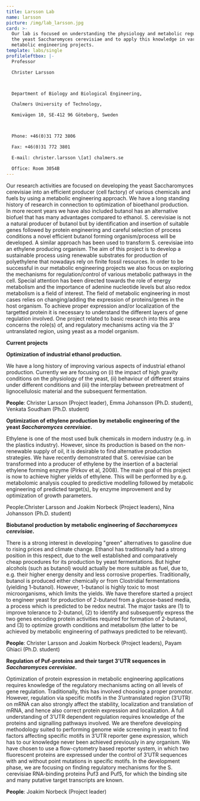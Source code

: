 ```yaml
---
title: Larsson Lab
name: larsson
picture: /img/lab_larsson.jpg
card: >-
  Our lab is focused on understanding the physiology and metabolic regulation in
  the yeast Saccharomyces cerevisiae and to apply this knowledge in various
  metabolic engineering projects.
template: labs/single
profileleftbox: |-
  Professor

  Christer Larsson



  Department of Biology and Biological Engineering,

  Chalmers University of Technology,

  Kemivägen 10, SE-412 96 Göteborg, Sweden



  Phone: +46(0)31 772 3806

  Fax: +46(0)31 772 3801

  E-mail: christer.larsson \[at] chalmers.se

  Office: Room 3054B
---
```

Our research activities are focused on developing the yeast Saccharomyces cerevisiae into an efficient producer (cell factory) of various chemicals and fuels by using a metabolic engineering approach. We have a long standing history of research in connection to optimization of bioethanol production. In more recent years we have also included butanol has an alternative biofuel that has many advantages compared to ethanol. S. cerevisiae is not a natural producer of butanol but by identification and insertion of suitable genes followed by protein engineering and careful selection of process conditions a novel efficient butanol forming organism/process will be developed. A similar approach has been used to transform S. cerevisiae into an ethylene producing organism. The aim of this project is to develop a sustainable process using renewable substrates for production of polyethylene that nowadays rely on finite fossil resources. In order to be successful in our metabolic engineering projects we also focus on exploring the mechanisms for regulation/control of various metabolic pathways in the cell. Special attention has been directed towards the role of energy metabolism and the importance of adenine nucleotide levels but also redox metabolism is a field of interest. The field of metabolic engineering in most cases relies on changing/adding the expression of proteins/genes in the host organism. To achieve proper expression and/or localization of the targetted protein it is necessary to understand the different layers of gene regulation involved. One project related to basic research into this area concerns the role(s) of, and regulatory mechanisms acting via the 3' untranslated region, using yeast as a model organism.





**Current projects**



**Optimization of industrial ethanol production.**

We have a long history of improving various aspects of industrial ethanol production. Currently we are focusing on (i) the impact of high gravity conditions on the physiology of the yeast, (ii) behaviour of different strains under different conditions and (iii) the interplay between pretreatment of lignocellulosic material and the subsequent fermentation.

**People**: Christer Larsson (Project leader), Emma Johansson (Ph.D. student), Venkata Soudham (Ph.D. student)





**Optimization of ethylene production by metabolic engineering of the yeast _Saccharomyces cerevisiae_.**

Ethylene is one of the most used bulk chemicals in modern industry (e.g. in the plastics industry). However, since its production is based on the non-renewable supply of oil, it is desirable to find alternative production strategies. We have recently demonstrated that S. cerevisiae can be transformed into a producer of ethylene by the insertion of a bacterial ethylene forming enzyme (Pirkov et al, 2008). The main goal of this project is now to achieve higher yields of ethylene. This will be performed by e.g. metabolomic analysis coupled to predictive modelling followed by metabolic engineering of predicted target(s), by enzyme improvement and by optimization of growth parameters.

People:Christer Larsson and Joakim Norbeck (Project leaders), Nina Johansson (Ph.D. student)





**Biobutanol production by metabolic engineering of _Saccharomyces cerevisiae_.**

There is a strong interest in developing "green" alternatives to gasoline due to rising prices and climate change. Ethanol has traditionally had a strong position in this respect, due to the well established and comparatively cheap procedures for its production by yeast fermentations. But higher alcohols (such as butanol) would actually be more suitable as fuel, due to, e.g. their higher energy density and less corrosive properties.  Traditionally, butanol is produced either chemically or from Clostridial fermentations (yielding 1-butanol). However, 1-butanol is highly toxic to most microorganisms, which limits the yields. We have therefore started a project to engineer yeast for production of 2-butanol from a glucose-based media, a process which is predicted to be redox neutral. The major tasks are (1) to improve tolerance to 2-butanol, (2) to identify and subsequently express the two genes encoding protein activities required for formation of 2-butanol, and (3) to optimize growth conditions and metabolism (the latter to be achieved by metabolic engineering of pathways predicted to be relevant).

**People**: Christer Larsson and Joakim Norbeck (Project leaders), Payam Ghiaci (Ph.D. student)





**Regulation of Puf-proteins and their target 3'UTR sequences in _Saccharomyces cerevisiae_.**

Optimization of protein expression in metabolic engineering applications requires knowledge of the regulatory mechanisms acting on all levels of gene regulation. Traditionally, this has involved choosing a proper promotor. However, regulation via specific motifs in the 3’untranslated region (3’UTR) on mRNA can also strongly affect the stability, localization and translation of mRNA, and hence also correct protein expression and localization. A full understanding of 3’UTR dependent regulation requires knowledge of the proteins and signalling pathways involved. We are therefore developing methodology suited to performing genome wide screening in yeast to find factors affecting specific motifs in 3’UTR reporter gene expression, which has to our knowledge never been achieved previously in any organism. We have chosen to use a flow-cytometry based reporter system, in which two fluorescent proteins are expressed under the control of 3’UTR sequences with and without point mutations in specific motifs. In the development phase, we are focusing on finding regulatory mechanisms for the S. cerevisiae RNA-binding proteins Puf3 and Puf5, for which the binding site and many putative target transcripts are known.

**People**: Joakim Norbeck (Project leader)
